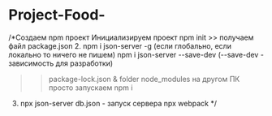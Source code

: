 # Project-Food-
/*Создаем npm проект
Инициализируем проект
npm init >> получаем файл package.json
2. npm i json-server -g (если глобально, если локально то ничего не пишем)
    npm i json-server --save-dev    (--save-dev - зависимость для разработки)
 >> package-lock.json & folder node_modules
 на другом ПК просто запускаем npm i 
 3. npx json-server db.json     - запуск сервера
    npx webpack
 */